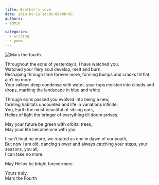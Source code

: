 ```yaml
---
title: Brother’s love
date: 2018-08-16T14:05:06+00:00
authors:
- admin

categories:
  - writing
  - poem
---
```

![Mars the fourth](posts/marsthefourth.jpg "")

Throughout the eons of yesterday’s, I have watched you.  
Watched your fiery soul develop, melt and burn.  
Reshaping through time forever more, forming bumps and cracks till flat ain’t no more.  
Your valleys deep condense with water, your tops moisten into clouds and drops,   marking the landscape in blue and white.  

Through eons passed you evolved into being a new,  
forming habitats uncounted and life in variations infinite.  
You, Earth the most beautiful of sibling ours,  
Helios of light the bringer of everything till doom arrives.  

May your future be green with orbital trees,  
May your life become one with you.  

I can’t heat no more, we rotated as one in dawn of our youth,  
But now I am old, dancing slower and always catching your steps, your seasons, you all,  
I can take no more.  

May Helios be bright forevermore.  


Yours truly,  
Mars the Fourth  